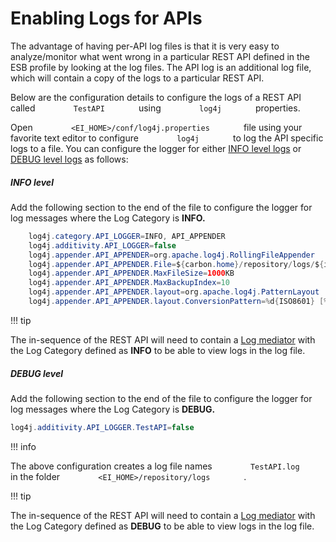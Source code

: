 # Enabling Logs for APIs

The advantage of having per-API log files is that it is very easy to
analyze/monitor what went wrong in a particular REST API defined in the
ESB profile by looking at the log files. The API log is an additional
log file, which will contain a copy of the logs to a particular REST
API.

Below are the configuration details to configure the logs of a REST API
called `         TestAPI        ` using `         log4j        `
properties.

Open `         <EI_HOME>/conf/log4j.properties        ` file using your
favorite text editor to configure `         log4j        ` to log the
API specific logs to a file. You can configure the logger for either
[INFO level logs](#EnablingLogsforAPIs-infoLevel) or [DEBUG
level logs](#EnablingLogsforAPIs-debugLevel) as follows:

##### INFO level

Add the following section to the end of the file to configure the logger
for log messages where the Log Category is **INFO.**

``` java
    log4j.category.API_LOGGER=INFO, API_APPENDER
    log4j.additivity.API_LOGGER=false
    log4j.appender.API_APPENDER=org.apache.log4j.RollingFileAppender
    log4j.appender.API_APPENDER.File=${carbon.home}/repository/logs/${instance.log}/wso2-ei-api${instance.log}.log
    log4j.appender.API_APPENDER.MaxFileSize=1000KB
    log4j.appender.API_APPENDER.MaxBackupIndex=10
    log4j.appender.API_APPENDER.layout=org.apache.log4j.PatternLayout
    log4j.appender.API_APPENDER.layout.ConversionPattern=%d{ISO8601} [%X{ip}-%X{host}] [%t] %5p %c{1} %m%n</pre>
```

!!! tip

The in-sequence of the REST API will need to contain a [Log
mediator](https://docs.wso2.com/display/EI650/Log+Mediator) with the Log
Category defined as **INFO** to be able to view logs in the log file.


##### DEBUG level

Add the following section to the end of the file to configure the logger
for log messages where the Log Category is **DEBUG.**

``` java
log4j.additivity.API_LOGGER.TestAPI=false
```
    
!!! info

The above configuration creates a log file names
`         TestAPI.log        ` in the folder
`         <EI_HOME>/repository/logs        ` .

!!! tip

The in-sequence of the REST API will need to contain a [Log
mediator](https://docs.wso2.com/display/EI650/Log+Mediator) with the Log
Category defined as **DEBUG** to be able to view logs in the log file.

